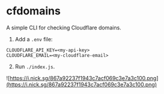 # cfdomains

A simple CLI for checking Cloudflare domains.

1. Add a `.env` file:

```
CLOUDFLARE_API_KEY=<my-api-key>
CLOUDFLARE_EMAIL=<my-cloudflare-email>
```

2. Run `./index.js`.

![https://i.nick.sg/867a92237f1943c7acf069c3e7a3c100.png](https://i.nick.sg/867a92237f1943c7acf069c3e7a3c100.png)
